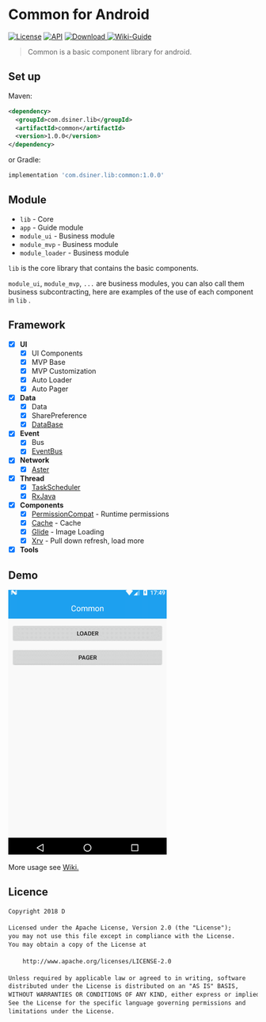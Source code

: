 # Common for Android

[![License](https://img.shields.io/badge/license-Apache%202-green.svg)](https://www.apache.org/licenses/LICENSE-2.0)
[![API](https://img.shields.io/badge/API-9%2B-green.svg?style=flat)](https://android-arsenal.com/api?level=9)
[![Download](https://api.bintray.com/packages/dsiner/maven/common/images/download.svg) ](https://bintray.com/dsiner/maven/common/_latestVersion)
[![Wiki-Guide](https://img.shields.io/badge/Wiki-Guide-brightgreen.svg)](https://github.com/Dsiner/Common/wiki)

>Common is a basic component library for android.

## Set up
Maven:
```xml
<dependency>
  <groupId>com.dsiner.lib</groupId>
  <artifactId>common</artifactId>
  <version>1.0.0</version>
</dependency>
```
or Gradle:
```groovy
implementation 'com.dsiner.lib:common:1.0.0'
```

## Module
- `lib`  -  Core
- `app`  -  Guide module
- `module_ui`  - Business module
- `module_mvp`  - Business module
- `module_loader`  - Business module

`lib` is the core library that contains the basic components.

`module_ui`, `module_mvp`, `...` are business modules, you can also call them business subcontracting, here are examples of the use of each component in `lib` .

## Framework
- [x] **UI**
    - [x] UI Components
    - [x] MVP Base
    - [x] MVP Customization
    - [x] Auto Loader
    - [x] Auto Pager
- [x] **Data**
    - [x] Data
    - [x] SharePreference
    - [x] [DataBase](https://github.com/Dsiner/AndroidOrm)
- [x] **Event**
    - [x] Bus
    - [x] [EventBus](https://github.com/greenrobot/EventBus)
- [x] **Network**
    - [x] [Aster](https://github.com/Dsiner/Aster)
- [x] **Thread**
    - [x] [TaskScheduler](https://github.com/Dsiner/TaskScheduler)
    - [x] [RxJava](https://github.com/ReactiveX/RxJava)
- [x] **Components**
    - [x] [PermissionCompat](https://github.com/Dsiner/PermissionCompat) - Runtime permissions
    - [x] [Cache](https://github.com/Dsiner/Cache) - Cache
    - [x] [Glide](https://github.com/bumptech/glide) - Image Loading
    - [x] [Xrv](https://github.com/Dsiner/Xrv) - Pull down refresh, load more
- [x] **Tools**

## Demo
<p>
   <img src="https://github.com/Dsiner/Resouce/blob/master/lib/Common/common.gif" width="320" alt="Screenshot"/>
</p>

More usage see [Wiki.](https://github.com/Dsiner/Common/wiki)

## Licence

```txt
Copyright 2018 D

Licensed under the Apache License, Version 2.0 (the "License");
you may not use this file except in compliance with the License.
You may obtain a copy of the License at

    http://www.apache.org/licenses/LICENSE-2.0

Unless required by applicable law or agreed to in writing, software
distributed under the License is distributed on an "AS IS" BASIS,
WITHOUT WARRANTIES OR CONDITIONS OF ANY KIND, either express or implied.
See the License for the specific language governing permissions and
limitations under the License.
```
